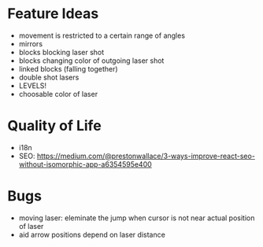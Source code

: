 # Feature Ideas

- movement is restricted to a certain range of angles
- mirrors
- blocks blocking laser shot
- blocks changing color of outgoing laser shot
- linked blocks (falling together)
- double shot lasers
- LEVELS!
- choosable color of laser

# Quality of Life
- i18n
- SEO: https://medium.com/@prestonwallace/3-ways-improve-react-seo-without-isomorphic-app-a6354595e400

# Bugs
- moving laser: eleminate the jump when cursor is not near actual position of laser
- aid arrow positions depend on laser distance